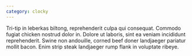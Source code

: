 ```yaml
---
category: clocky
---
```

Tri-tip in leberkas biltong, reprehenderit culpa qui consequat.  Commodo fugiat chicken nostrud dolor in.  Dolore ut laboris, sint ea veniam incididunt reprehenderit.  Swine non andouille, corned beef doner landjaeger pariatur mollit bacon.  Enim strip steak landjaeger rump flank in voluptate ribeye.
